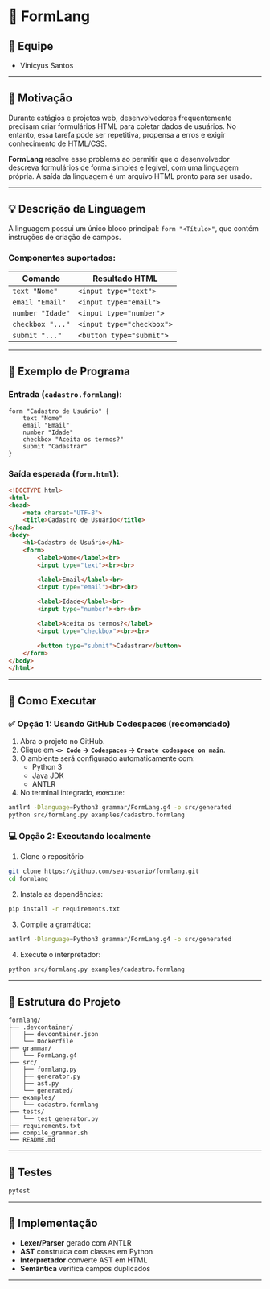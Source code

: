 # 📝 FormLang

## 👥 Equipe

- Vinicyus Santos  

---

## 🎯 Motivação

Durante estágios e projetos web, desenvolvedores frequentemente precisam criar formulários HTML para coletar dados de usuários. No entanto, essa tarefa pode ser repetitiva, propensa a erros e exigir conhecimento de HTML/CSS.

**FormLang** resolve esse problema ao permitir que o desenvolvedor descreva formulários de forma simples e legível, com uma linguagem própria. A saída da linguagem é um arquivo HTML pronto para ser usado.

---

## 💡 Descrição da Linguagem

A linguagem possui um único bloco principal: `form "<Título>"`, que contém instruções de criação de campos.

### Componentes suportados:

| Comando          | Resultado HTML                     |
|------------------|------------------------------------|
| `text "Nome"`    | `<input type="text">`              |
| `email "Email"`  | `<input type="email">`             |
| `number "Idade"` | `<input type="number">`            |
| `checkbox "..."` | `<input type="checkbox">`          |
| `submit "..."`   | `<button type="submit">`           |

---

## 📄 Exemplo de Programa

### Entrada (`cadastro.formlang`):

```formlang
form "Cadastro de Usuário" {
    text "Nome"
    email "Email"
    number "Idade"
    checkbox "Aceita os termos?"
    submit "Cadastrar"
}
```

### Saída esperada (`form.html`):

```html
<!DOCTYPE html>
<html>
<head>
    <meta charset="UTF-8">
    <title>Cadastro de Usuário</title>
</head>
<body>
    <h1>Cadastro de Usuário</h1>
    <form>
        <label>Nome</label><br>
        <input type="text"><br><br>

        <label>Email</label><br>
        <input type="email"><br><br>

        <label>Idade</label><br>
        <input type="number"><br><br>

        <label>Aceita os termos?</label>
        <input type="checkbox"><br><br>

        <button type="submit">Cadastrar</button>
    </form>
</body>
</html>
```

---

## 🚀 Como Executar

### ✅ Opção 1: Usando GitHub Codespaces (recomendado)

1. Abra o projeto no GitHub.
2. Clique em **`<> Code` → `Codespaces` → `Create codespace on main`**.
3. O ambiente será configurado automaticamente com:
   - Python 3
   - Java JDK
   - ANTLR
4. No terminal integrado, execute:

```bash
antlr4 -Dlanguage=Python3 grammar/FormLang.g4 -o src/generated
python src/formlang.py examples/cadastro.formlang
```

### 💻 Opção 2: Executando localmente

1. Clone o repositório

```bash
git clone https://github.com/seu-usuario/formlang.git
cd formlang
```

2. Instale as dependências:

```bash
pip install -r requirements.txt
```

3. Compile a gramática:

```bash
antlr4 -Dlanguage=Python3 grammar/FormLang.g4 -o src/generated
```

4. Execute o interpretador:

```bash
python src/formlang.py examples/cadastro.formlang
```

---

## 📁 Estrutura do Projeto

```
formlang/
├── .devcontainer/
│   ├── devcontainer.json
│   └── Dockerfile
├── grammar/
│   └── FormLang.g4
├── src/
│   ├── formlang.py
│   ├── generator.py
│   ├── ast.py
│   └── generated/
├── examples/
│   └── cadastro.formlang
├── tests/
│   └── test_generator.py
├── requirements.txt
├── compile_grammar.sh
└── README.md
```

---

## 🧪 Testes

```bash
pytest
```

---

## 🧠 Implementação

- **Lexer/Parser** gerado com ANTLR
- **AST** construída com classes em Python
- **Interpretador** converte AST em HTML
- **Semântica** verifica campos duplicados

---
